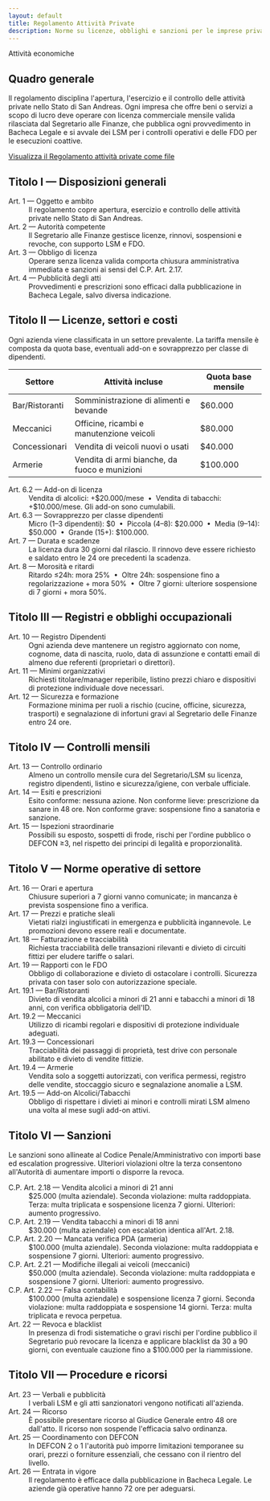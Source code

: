 ```yaml
---
layout: default
title: Regolamento Attività Private
description: Norme su licenze, obblighi e sanzioni per le imprese private della Sierra V3
---
```


<section class="content-section">
  <div class="badge" aria-hidden="true">Attività economiche</div>
  <h2>Quadro generale</h2>
  <p>
    Il regolamento disciplina l'apertura, l'esercizio e il controllo delle attività private nello Stato di San Andreas.
    Ogni impresa che offre beni o servizi a scopo di lucro deve operare con licenza commerciale mensile valida rilasciata dal Segretario alle Finanze,
    che pubblica ogni provvedimento in Bacheca Legale e si avvale dei LSM per i controlli operativi e delle FDO per le esecuzioni coattive.
  </p>
<div class="button-group">
    <a class="button primary" href="https://docs.google.com/document/d/1K4aveHkj-MFLPNcDxDxuv8Riety2MfYtFI_sABp7X_c/edit?usp=sharing" target="_blank" rel="noopener">Visualizza il Regolamento attività private come file</a>
  </div>
</section>

<section class="content-section">
  <h2>Titolo I — Disposizioni generali</h2>
  <dl class="article-list">
    <dt>Art. 1 — Oggetto e ambito</dt>
    <dd>Il regolamento copre apertura, esercizio e controllo delle attività private nello Stato di San Andreas.</dd>
    <dt>Art. 2 — Autorità competente</dt>
    <dd>Il Segretario alle Finanze gestisce licenze, rinnovi, sospensioni e revoche, con supporto LSM e FDO.</dd>
    <dt>Art. 3 — Obbligo di licenza</dt>
    <dd>Operare senza licenza valida comporta chiusura amministrativa immediata e sanzioni ai sensi del C.P. Art. 2.17.</dd>
    <dt>Art. 4 — Pubblicità degli atti</dt>
    <dd>Provvedimenti e prescrizioni sono efficaci dalla pubblicazione in Bacheca Legale, salvo diversa indicazione.</dd>
  </dl>
</section>

<section class="content-section">
  <h2>Titolo II — Licenze, settori e costi</h2>
  <p>Ogni azienda viene classificata in un settore prevalente. La tariffa mensile è composta da quota base, eventuali add-on e sovrapprezzo per classe di dipendenti.</p>
  <div class="table-container">
    <table>
      <thead>
        <tr>
          <th>Settore</th>
          <th>Attività incluse</th>
          <th>Quota base mensile</th>
        </tr>
      </thead>
      <tbody>
        <tr>
          <td>Bar/Ristoranti</td>
          <td>Somministrazione di alimenti e bevande</td>
          <td>$60.000</td>
        </tr>
        <tr>
          <td>Meccanici</td>
          <td>Officine, ricambi e manutenzione veicoli</td>
          <td>$80.000</td>
        </tr>
        <tr>
          <td>Concessionari</td>
          <td>Vendita di veicoli nuovi o usati</td>
          <td>$40.000</td>
        </tr>
        <tr>
          <td>Armerie</td>
          <td>Vendita di armi bianche, da fuoco e munizioni</td>
          <td>$100.000</td>
        </tr>
      </tbody>
    </table>
  </div>
  <dl class="article-list">
    <dt>Art. 6.2 — Add-on di licenza</dt>
    <dd>Vendita di alcolici: +$20.000/mese &nbsp;&bull;&nbsp; Vendita di tabacchi: +$10.000/mese. Gli add-on sono cumulabili.</dd>
    <dt>Art. 6.3 — Sovrapprezzo per classe dipendenti</dt>
    <dd>
      Micro (1–3 dipendenti): $0 &nbsp;&bull;&nbsp;
      Piccola (4–8): $20.000 &nbsp;&bull;&nbsp;
      Media (9–14): $50.000 &nbsp;&bull;&nbsp;
      Grande (15+): $100.000.
    </dd>
    <dt>Art. 7 — Durata e scadenze</dt>
    <dd>La licenza dura 30 giorni dal rilascio. Il rinnovo deve essere richiesto e saldato entro le 24 ore precedenti la scadenza.</dd>
    <dt>Art. 8 — Morosità e ritardi</dt>
    <dd>
      Ritardo ≤24h: mora 25% &nbsp;&bull;&nbsp;
      Oltre 24h: sospensione fino a regolarizzazione + mora 50% &nbsp;&bull;&nbsp;
      Oltre 7 giorni: ulteriore sospensione di 7 giorni + mora 50%.
    </dd>
  </dl>
</section>

<section class="content-section">
  <h2>Titolo III — Registri e obblighi occupazionali</h2>
  <dl class="article-list">
    <dt>Art. 10 — Registro Dipendenti</dt>
    <dd>Ogni azienda deve mantenere un registro aggiornato con nome, cognome, data di nascita, ruolo, data di assunzione e contatti email di almeno due referenti (proprietari o direttori).</dd>
    <dt>Art. 11 — Minimi organizzativi</dt>
    <dd>Richiesti titolare/manager reperibile, listino prezzi chiaro e dispositivi di protezione individuale dove necessari.</dd>
    <dt>Art. 12 — Sicurezza e formazione</dt>
    <dd>Formazione minima per ruoli a rischio (cucine, officine, sicurezza, trasporti) e segnalazione di infortuni gravi al Segretario delle Finanze entro 24 ore.</dd>
  </dl>
</section>

<section class="content-section">
  <h2>Titolo IV — Controlli mensili</h2>
  <dl class="article-list">
    <dt>Art. 13 — Controllo ordinario</dt>
    <dd>Almeno un controllo mensile cura del Segretario/LSM su licenza, registro dipendenti, listino e sicurezza/igiene, con verbale ufficiale.</dd>
    <dt>Art. 14 — Esiti e prescrizioni</dt>
    <dd>Esito conforme: nessuna azione. Non conforme lieve: prescrizione da sanare in 48 ore. Non conforme grave: sospensione fino a sanatoria e sanzione.</dd>
    <dt>Art. 15 — Ispezioni straordinarie</dt>
    <dd>Possibili su esposto, sospetti di frode, rischi per l'ordine pubblico o DEFCON ≥3, nel rispetto dei principi di legalità e proporzionalità.</dd>
  </dl>
</section>

<section class="content-section">
  <h2>Titolo V — Norme operative di settore</h2>
  <dl class="article-list">
    <dt>Art. 16 — Orari e apertura</dt>
    <dd>Chiusure superiori a 7 giorni vanno comunicate; in mancanza è prevista sospensione fino a verifica.</dd>
    <dt>Art. 17 — Prezzi e pratiche sleali</dt>
    <dd>Vietati rialzi ingiustificati in emergenza e pubblicità ingannevole. Le promozioni devono essere reali e documentate.</dd>
    <dt>Art. 18 — Fatturazione e tracciabilità</dt>
    <dd>Richiesta tracciabilità delle transazioni rilevanti e divieto di circuiti fittizi per eludere tariffe o salari.</dd>
    <dt>Art. 19 — Rapporti con le FDO</dt>
    <dd>Obbligo di collaborazione e divieto di ostacolare i controlli. Sicurezza privata con taser solo con autorizzazione speciale.</dd>
    <dt>Art. 19.1 — Bar/Ristoranti</dt>
    <dd>Divieto di vendita alcolici a minori di 21 anni e tabacchi a minori di 18 anni, con verifica obbligatoria dell'ID.</dd>
    <dt>Art. 19.2 — Meccanici</dt>
    <dd>Utilizzo di ricambi regolari e dispositivi di protezione individuale adeguati.</dd>
    <dt>Art. 19.3 — Concessionari</dt>
    <dd>Tracciabilità dei passaggi di proprietà, test drive con personale abilitato e divieto di vendite fittizie.</dd>
    <dt>Art. 19.4 — Armerie</dt>
    <dd>Vendita solo a soggetti autorizzati, con verifica permessi, registro delle vendite, stoccaggio sicuro e segnalazione anomalie a LSM.</dd>
    <dt>Art. 19.5 — Add-on Alcolici/Tabacchi</dt>
    <dd>Obbligo di rispettare i divieti ai minori e controlli mirati LSM almeno una volta al mese sugli add-on attivi.</dd>
  </dl>
</section>

<section class="content-section">
  <h2>Titolo VI — Sanzioni</h2>
  <p>Le sanzioni sono allineate al Codice Penale/Amministrativo con importi base ed escalation progressive. Ulteriori violazioni oltre la terza consentono all'Autorità di aumentare importi o disporre la revoca.</p>
  <dl class="article-list">
    <dt>C.P. Art. 2.18 — Vendita alcolici a minori di 21 anni</dt>
    <dd>$25.000 (multa aziendale). Seconda violazione: multa raddoppiata. Terza: multa triplicata e sospensione licenza 7 giorni. Ulteriori: aumento progressivo.</dd>
    <dt>C.P. Art. 2.19 — Vendita tabacchi a minori di 18 anni</dt>
    <dd>$30.000 (multa aziendale) con escalation identica all'Art. 2.18.</dd>
    <dt>C.P. Art. 2.20 — Mancata verifica PDA (armeria)</dt>
    <dd>$100.000 (multa aziendale). Seconda violazione: multa raddoppiata e sospensione 7 giorni. Ulteriori: aumento progressivo.</dd>
    <dt>C.P. Art. 2.21 — Modifiche illegali ai veicoli (meccanici)</dt>
    <dd>$50.000 (multa aziendale). Seconda violazione: multa raddoppiata e sospensione 7 giorni. Ulteriori: aumento progressivo.</dd>
    <dt>C.P. Art. 2.22 — Falsa contabilità</dt>
    <dd>$100.000 (multa aziendale) e sospensione licenza 7 giorni. Seconda violazione: multa raddoppiata e sospensione 14 giorni. Terza: multa triplicata e revoca perpetua.</dd>
    <dt>Art. 22 — Revoca e blacklist</dt>
    <dd>In presenza di frodi sistematiche o gravi rischi per l'ordine pubblico il Segretario può revocare la licenza e applicare blacklist da 30 a 90 giorni, con eventuale cauzione fino a $100.000 per la riammissione.</dd>
  </dl>
</section>

<section class="content-section">
  <h2>Titolo VII — Procedure e ricorsi</h2>
  <dl class="article-list">
    <dt>Art. 23 — Verbali e pubblicità</dt>
    <dd>I verbali LSM e gli atti sanzionatori vengono notificati all'azienda.</dd>
    <dt>Art. 24 — Ricorso</dt>
    <dd>È possibile presentare ricorso al Giudice Generale entro 48 ore dall'atto. Il ricorso non sospende l'efficacia salvo ordinanza.</dd>
    <dt>Art. 25 — Coordinamento con DEFCON</dt>
    <dd>In DEFCON 2 o 1 l'autorità può imporre limitazioni temporanee su orari, prezzi o forniture essenziali, che cessano con il rientro del livello.</dd>
    <dt>Art. 26 — Entrata in vigore</dt>
    <dd>Il regolamento è efficace dalla pubblicazione in Bacheca Legale. Le aziende già operative hanno 72 ore per adeguarsi.</dd>
  </dl>
</section>
